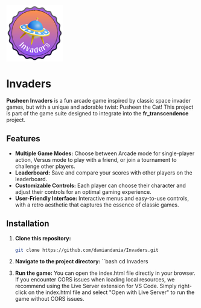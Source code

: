 <p>
<img src="https://github.com/damiandania/damiandania/blob/main/Pics/Invaders.png"
	alt="Project pic" width="150" height="150"/>
</p>

# Invaders

**Pusheen Invaders** is a fun arcade game inspired by classic space invader games, but with a unique and adorable twist: Pusheen the Cat! This project is part of the game suite designed to integrate into the **fr_transcendence** project.

## Features

- **Multiple Game Modes:** Choose between Arcade mode for single-player action, Versus mode to play with a friend, or join a tournament to challenge other players.
- **Leaderboard:** Save and compare your scores with other players on the leaderboard.
- **Customizable Controls:** Each player can choose their character and adjust their controls for an optimal gaming experience.
- **User-Friendly Interface:** Interactive menus and easy-to-use controls, with a retro aesthetic that captures the essence of classic games.

## Installation

1. **Clone this repository:**
	```bash
	git clone https://github.com/damiandania/Invaders.git

2. **Navigate to the project directory:**
	``bash
	cd Invaders

3. **Run the game:**
You can open the index.html file directly in your browser.
If you encounter CORS issues when loading local resources, we recommend using the Live Server extension for VS Code. Simply right-click on the index.html file and select "Open with Live Server" to run the game without CORS issues.
